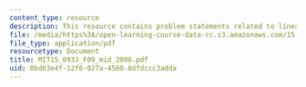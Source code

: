 ```yaml
---
content_type: resource
description: This resource contains problem statements related to linear programming.
file: /media/https%3A/open-learning-course-data-rc.s3.amazonaws.com/15-093j-optimization-methods-fall-2009/0bd63e4f12f6027a45608dfdccc3adda_MIT15_093J_F09_mid_2008.pdf
file_type: application/pdf
resourcetype: Document
title: MIT15_093J_F09_mid_2008.pdf
uid: 0bd63e4f-12f6-027a-4560-8dfdccc3adda
---
```

